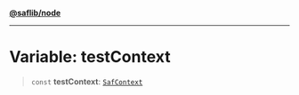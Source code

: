 [**@saflib/node**](../index.md)

***

# Variable: testContext

> `const` **testContext**: [`SafContext`](../interfaces/SafContext.md)
